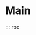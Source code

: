 # Main

<!-- https://mkdocstrings.github.io/usage/ -->
<!-- ::: roc.component.Component -->

::: roc

